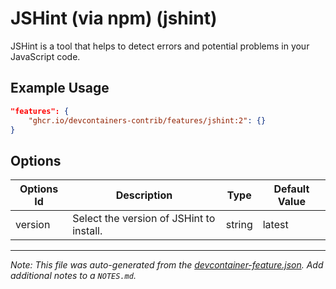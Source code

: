 
# JSHint (via npm) (jshint)

JSHint is a tool that helps to detect errors and potential problems in your JavaScript code.

## Example Usage

```json
"features": {
    "ghcr.io/devcontainers-contrib/features/jshint:2": {}
}
```

## Options

| Options Id | Description | Type | Default Value |
|-----|-----|-----|-----|
| version | Select the version of JSHint to install. | string | latest |



---

_Note: This file was auto-generated from the [devcontainer-feature.json](https://github.com/devcontainers-contrib/features/blob/main/src/jshint/devcontainer-feature.json).  Add additional notes to a `NOTES.md`._
